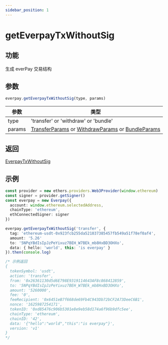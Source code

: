 ```yaml
---
sidebar_position: 1
---
```


# getEverpayTxWithoutSig

## 功能

生成 everPay 交易结构

## 参数

```js
everpay.getEverpayTxWithoutSig(type, params)
```

|参数|类型|
|---|---|
|type|'transfer' or 'withdraw' or 'bundle'|
|params|[TransferParams](../types#transferparams) or [WithdrawParams](../types#withdrawparams) or [BundleParams](../types#bundleparams)|

## 返回

[EverpayTxWithoutSig](../types#everpaytxwithoutsig)

## 示例

```ts
const provider = new ethers.providers.Web3Provider(window.ethereum)
const signer = provider.getSigner()
const everpay = new Everpay({
  account: window.ethereum.selectedAddress,
  chainType: 'ethereum',
  ethConnectedSigner: signer
})

everpay.getEverpayTxWithoutSig('transfer', {
  tag: 'ethereum-usdt-0x923fcb255da521037385457fb549a51f78ef0af4',
  amount: '5.26'
  to: '5NPqYBdIsIpJzPeYixuz7BEH_W7BEk_mb8HxBD3OHXo',
  data: { hello: 'world', this: 'is everpay' }
}).then(console.log)

/* 示例返回
{
  tokenSymbol: 'usdt',
  action: 'transfer',
  from: '0x26361130d5d6E798E9319114643AF8c868412859',
  to: '5NPqYBdIsIpJzPeYixuz7BEH_W7BEk_mb8HxBD3OHXo',
  amount: '5260000',
  fee: '0',
  feeRecipient: '0x6451eB7f668de69Fb4C943Db72bCF2A73DeeC6B1',
  nonce: '1625987254171',
  tokenID: '0xd85476c906b5301e8e9eb58d174a6f96b9dfc5ee',
  chainType: 'ethereum',
  chainID: '42',
  data: '{"hello":"world","this":"is everpay"}',
  version: 'v1'
}
*/

```
